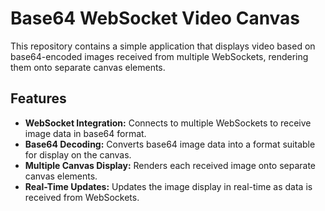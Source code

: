 # Base64 WebSocket Video Canvas

This repository contains a simple application that displays video based on base64-encoded images received from multiple WebSockets, rendering them onto separate canvas elements.

## Features

- **WebSocket Integration:** Connects to multiple WebSockets to receive image data in base64 format.
- **Base64 Decoding:** Converts base64 image data into a format suitable for display on the canvas.
- **Multiple Canvas Display:** Renders each received image onto separate canvas elements.
- **Real-Time Updates:** Updates the image display in real-time as data is received from WebSockets.
